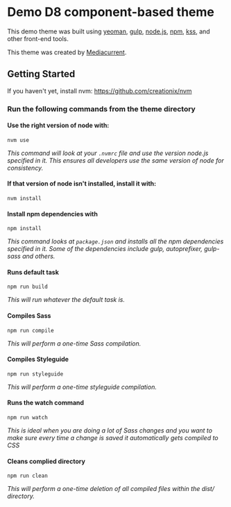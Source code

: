 # Demo D8 component-based theme
This demo theme was built using [yeoman](http://yeoman.io/), [gulp](http://gulpjs.com/), [node.js](https://nodejs.org/en/), [npm](https://www.npmjs.com/), [kss](https://github.com/kss-node/kss-node), and other front-end tools.

This theme was created by [Mediacurrent](https://www.mediacurrent.com).

## Getting Started
If you haven't yet, install nvm:
https://github.com/creationix/nvm

### Run the following commands from the theme directory

#### Use the right version of node with:
`nvm use`

_This command will look at your `.nvmrc` file and use the version node.js specified in it. This ensures all developers use the same version of node for consistency._

#### If that version of node isn't installed, install it with:
`nvm install`

#### Install npm dependencies with
`npm install`

_This command looks at `package.json` and installs all the npm dependencies specified in it.  Some of the dependencies include gulp, autoprefixer, gulp-sass and others._

#### Runs default task
`npm run build`

_This will run whatever the default task is._

#### Compiles Sass
`npm run compile`

_This will perform a one-time Sass compilation._

#### Compiles Styleguide
`npm run styleguide`

_This will perform a one-time styleguide compilation._

#### Runs the watch command
`npm run watch`

_This is ideal when you are doing a lot of Sass changes and you want to make sure every time a change is saved it automatically gets compiled to CSS_

#### Cleans complied directory
`npm run clean`

_This will perform a one-time deletion of all compiled files within the dist/ directory._
